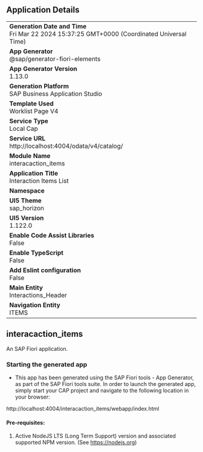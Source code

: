 ## Application Details
|               |
| ------------- |
|**Generation Date and Time**<br>Fri Mar 22 2024 15:37:25 GMT+0000 (Coordinated Universal Time)|
|**App Generator**<br>@sap/generator-fiori-elements|
|**App Generator Version**<br>1.13.0|
|**Generation Platform**<br>SAP Business Application Studio|
|**Template Used**<br>Worklist Page V4|
|**Service Type**<br>Local Cap|
|**Service URL**<br>http://localhost:4004/odata/v4/catalog/
|**Module Name**<br>interacaction_items|
|**Application Title**<br>Interaction Items List|
|**Namespace**<br>|
|**UI5 Theme**<br>sap_horizon|
|**UI5 Version**<br>1.122.0|
|**Enable Code Assist Libraries**<br>False|
|**Enable TypeScript**<br>False|
|**Add Eslint configuration**<br>False|
|**Main Entity**<br>Interactions_Header|
|**Navigation Entity**<br>ITEMS|

## interacaction_items

An SAP Fiori application.

### Starting the generated app

-   This app has been generated using the SAP Fiori tools - App Generator, as part of the SAP Fiori tools suite.  In order to launch the generated app, simply start your CAP project and navigate to the following location in your browser:

http://localhost:4004/interacaction_items/webapp/index.html

#### Pre-requisites:

1. Active NodeJS LTS (Long Term Support) version and associated supported NPM version.  (See https://nodejs.org)


